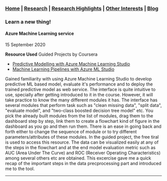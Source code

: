 ### [Home](README.md) | [Research](research_projects.md) | [Research Highlights](/research.md) | [Other Interests](other_interests.md) | [Blog](blog.md) 

### Learn a new thing! 

#### Azure Machine Learning service 
15 September 2020

**Resource Used**
Guided Projects by Coursera 
* [Predictive Modelling with Azure Machine Learning Studio](https://www.coursera.org/projects/predictive-modelling-azure-machine-learning-studio)
* [Machine Learning Pipelines with Azure ML Studio](https://www.coursera.org/projects/azure-machine-learning-studio-pipeline)

Gained familiarity with using Azure Machine Learning Studio to develop predictive ML based model, evaluate it's performance and to deploy the trained predictive model as web service. The interface is quite intuitive to use, specially after getting introduced to it in the course. However, it will take practice to know the many different modules it has. The interface has several modules that perform task such as "clean missing data", "split data", "evaluate model", and "two-class boosted decision tree model" etc. You pick the already built modules from the list of modules, drag them to the dashboard step by step, link them to create a flowchart kind of figure in the dashboard as you go and then run them. There is an ease in going back and forth either to change the sequence of module or to try different parameters/attributes of these modules. In the guided project, the free tiral is used to access this resource. The data can be visualized easily at any of the steps in the flowchart and at the end model evaluation metric such as AUC (Area Under The Curve) and ROC (Receiver Operating Characteristics) among several others etc are obtained. This excercise gave me a quick recap of the important steps in the data precprocessing part and introduced me to the tool. 

*************************************************************************************************************************



